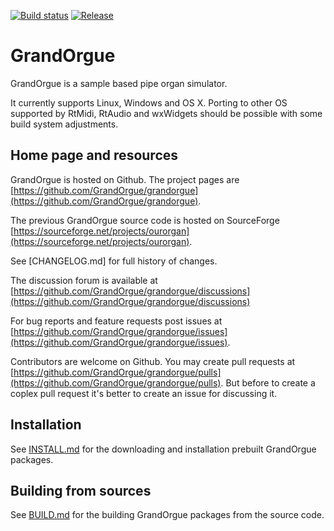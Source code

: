 [![Build status](https://github.com/GrandOrgue/grandorgue/actions/workflows/build.yml/badge.svg)](https://github.com/GrandOrgue/grandorgue/actions/workflows/build.yml)
[![Release](https://img.shields.io/github/v/release/GrandOrgue/grandorgue)](https://github.com/GrandOrgue/grandorgue/releases)

# GrandOrgue

GrandOrgue is a sample based pipe organ simulator.

It currently supports Linux, Windows and OS X. Porting to other OS supported by RtMidi, RtAudio and wxWidgets should be possible with some build system adjustments.

## Home page and resources
GrandOrgue is hosted on Github. The project pages are [https://github.com/GrandOrgue/grandorgue](https://github.com/GrandOrgue/grandorgue).

The previous GrandOrgue source code is hosted on SourceForge [https://sourceforge.net/projects/ourorgan](https://sourceforge.net/projects/ourorgan).

See [CHANGELOG.md] for full history of changes.

The discussion forum is available at [https://github.com/GrandOrgue/grandorgue/discussions](https://github.com/GrandOrgue/grandorgue/discussions)

For bug reports and feature requests post issues at [https://github.com/GrandOrgue/grandorgue/issues](https://github.com/GrandOrgue/grandorgue/issues).

Contributors are welcome on Github. You may create pull requests at [https://github.com/GrandOrgue/grandorgue/pulls](https://github.com/GrandOrgue/grandorgue/pulls). But before to create a coplex pull request it's better to create an issue for discussing it.

## Installation
See [INSTALL.md](INSTALL.md) for the downloading and installation prebuilt GrandOrgue packages.

## Building from sources
See [BUILD.md](BUILD.md) for the building GrandOrgue packages from the source code.
